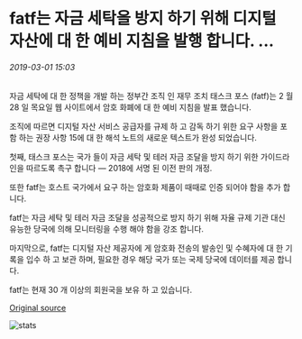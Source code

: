 # fatf는 자금 세탁을 방지 하기 위해 디지털 자산에 대 한 예비 지침을 발행 합니다. ...

###### 2019-03-01 15:03

자금 세탁에 대 한 정책을 개발 하는 정부간 조직 인 재무 조치 태스크 포스 (fatf)는 2 월 28 일 목요일 웹 사이트에서 암호 화폐에 대 한 예비 지침을 발표 했습니다.

조직에 따르면 디지털 자산 서비스 공급자를 규제 하 고 감독 하기 위한 요구 사항을 포함 하는 권장 사항 15에 대 한 해석 노트의 새로운 텍스트가 완성 되었습니다.

첫째, 태스크 포스는 국가 들이 자금 세탁 및 테러 자금 조달을 방지 하기 위한 가이드라인을 따르도록 촉구 합니다 — 2018에 서명 된 이전 판의 개정.

또한 fatf는 호스트 국가에서 요구 하는 암호화 제품이 때때로 인증 되어야 함을 추가 합니다.

fatf는 자금 세탁 및 테러 자금 조달을 성공적으로 방지 하기 위해 자율 규제 기관 대신 유능한 당국에 의해 모니터링을 수행 해야 함을 강조 합니다.

마지막으로, fatf는 디지털 자산 제공자에 게 암호화 전송의 발송인 및 수혜자에 대 한 기록을 입수 하 고 보관 하며, 필요한 경우 해당 국가 또는 국제 당국에 데이터를 제공 합니다.

fatf는 현재 30 개 이상의 회원국을 보유 하 고 있습니다.

[Original source](https://cointelegraph.com/news/fatf-issues-preliminary-guidelines-on-digital-assets-to-combat-money-laundering)

![stats](https://c.statcounter.com/11760860/0/a89fa40b/1/ "stats")